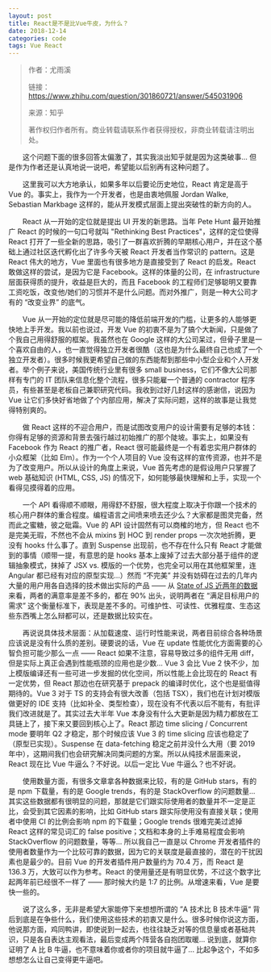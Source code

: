 ```yaml
---
layout: post
title: React是不是比Vue牛皮，为什么？
date: 2018-12-14
categories: code
tags: Vue React
---
```


> 作者：尤雨溪
>
> 链接：https://www.zhihu.com/question/301860721/answer/545031906
>
> 来源：知乎
>
> 著作权归作者所有。商业转载请联系作者获得授权，非商业转载请注明出处。
>

&emsp;&emsp;这个问题下面的很多回答太偏激了，其实我淡出知乎就是因为这类破事... 但是作为作者还是认真地说一说吧，希望能以后别再有这种问题了。

&emsp;&emsp;这里我可以大方地承认，如果多年以后要论历史地位，React 肯定是高于 Vue 的。事实上，我作为一个开发者，也是由衷地佩服 Jordan Walke, Sebastian Markbage 这样的，能从开发模式层面上提出突破性的新方向的人。

&emsp;&emsp;React 从一开始的定位就是提出 UI 开发的新思路。当年 Pete Hunt 最开始推广 React 的时候的一句口号就叫 "Rethinking Best Practices"，这样的定位使得 React 打开了一些全新的思路，吸引了一群喜欢折腾的早期核心用户，并在这个基础上通过社区迭代孵化出了许多今天被 React 开发者当作常识的 pattern。这是 React 伟大的地方，Vue 里面也有很多地方是直接受到了 React 的启发。React 敢做这样的尝试，是因为它是 Facebook。这样的体量的公司，在 infrastructure 层面获得质的提升，收益是巨大的，而且 Facebook 的工程师们足够聪明又要靠工资吃饭，改变他/她们的习惯并不是什么问题。而对外推广，则是一种大公司才有的 “改变业界” 的底气。

&emsp;&emsp;Vue 从一开始的定位就是尽可能的降低前端开发的门槛，让更多的人能够更快地上手开发。我以前也说过，开发 Vue 的初衷不是为了搞个大新闻，只是做了个我自己用得舒服的框架。我虽然也在 Google 这样的大公司呆过，但骨子里是一个喜欢自由的人，也一直觉得独立开发者很酷（这也是为什么最终自己也成了一个独立开发者）。很多时候我更希望自己做的东西能帮到那些中小型企业和个人开发者。举个例子来说，美国传统行业里有很多 small business，它们不像大公司那样有专门的 IT 团队来信息化整个流程，很多只能雇一个普通的 contractor 程序员，有些甚至是老板自己兼职研究代码。我收到过好几封这样的感谢信，说因为 Vue 让它们多快好省地做了个内部应用，解决了实际问题，这样的故事是让我觉得特别爽的。

&emsp;&emsp;做 React 这样的不迎合用户，而是试图改变用户的设计需要有足够的本钱：你得有足够的资源和背景去强行越过初始推广的那个陡坡。事实上，如果没有 Facebook 作为 React 的推广者，React 很可能最终是一个有着忠实用户群体的小众框架（比如 Elm）。作为一个个人项目的 Vue 没有这样的宣传资源，也并不是为了改变用户。所以从设计的角度上来说，Vue 首先考虑的是假设用户只掌握了 web 基础知识 (HTML, CSS, JS) 的情况下，如何能够最快理解和上手，实现一个看得见摸得着的应用。

&emsp;&emsp;一个 API 看得顺不顺眼，用得舒不舒服，很大程度上取决于你跟一个技术的核心用户群体的重合程度。编程语言之间喷来喷去还少么？大家都是图灵完备，然而此之蜜糖，彼之砒霜。Vue 的 API 设计固然有可以商榷的地方，但 React 也不是完美无瑕，不然也不会从 mixins 到 HOC 到 render props 一次次地折腾，更没有 hooks 什么事了。直到 Suspense 出现前，也不存在什么只有 React 才能做到的事情（顺带一提，有意思的是 hooks 基本上废掉了过去大部分基于组件的逻辑抽象模式，抹掉了 JSX vs. 模版的一个优势，也完全可以用在其他框架里，连 Angular 都已经有对应的原型实现...）然而 “不完美” 并没有妨碍在过去的几年内大量的用户用各自选择的技术做出实际的产品 —— 从 [State of JS 近两年的数据](https://link.zhihu.com/?target=https%3A//2018.stateofjs.com/front-end-frameworks/overview/)来看，两者的满意率是差不多的，都在 90% 出头，说明两者在 “满足目标用户的需求” 这个衡量标准下，表现是差不多的。可维护性、可读性、优雅程度、生态这些东西嘴上怎么辩都可以，还是数据比较实在。

&emsp;&emsp;再说说具体技术层面：从加载速度、运行时性能来说，两者目前综合各种场景应该说是没有什么质的差别。硬要说的话，Vue 在 update 性能优化方面需要的心智负担可能少那么一点 —— React 如果不注意，容易导致过多的组件无用 diff，但是实际上真正会遇到性能瓶颈的应用也是少数... Vue 3 会比 Vue 2 快不少，加上模版编译还有一些可进一步发掘的优化空间，所以性能上会比现在的 React 有一定优势，但 React 那边也在研究基于 prepack 的编译时优化，这个也是挺值得期待的。Vue 3 对于 TS 的支持会有很大改善（包括 TSX），我们也在计划对模版做更好的 IDE 支持（比如补全、类型检查），现在没有不代表以后不能有，有批评我们改进就是了。其实过去大半年 Vue 本身没有什么大更新是因为精力都放在工具链上了，接下来又要回到核心上了。React 那边 time slicing / Concurrent mode 要明年 Q2 才稳定，那个时候应该 Vue 3 的 time slicing 应该也稳定了（原型已实现）。Suspense 在 data-fetching 稳定之前并没什么大用（要 2019 年中），这期间我们也会研究解决同类问题的方案。所以从纯技术层面来说，React 现在比 Vue 牛逼么？不好说。以后一定比 Vue 牛逼么？也不好说。

&emsp;&emsp;使用数量方面，有很多文章拿各种数据来比较，有的是 GitHub stars，有的是 npm 下载量，有的是 Google trends，有的是 StackOverflow 的问题数量... 其实这些数据都有很明显的问题，那就是它们跟实际使用者的数量并不一定是正比，会受到其它因素的影响，比如 GitHub stars 跟实际使用没有直接关联；使用者中使用 CI 的比例会影响 npm 的下载量；Google trends 很难完美过滤掉 React 这样的常见词汇的 false positive；文档和本身的上手难易程度会影响 StackOverflow 的问题数量，等等... 所以我自己一直是以 Chrome 开发者插件的使用者数量作为一个比较可靠的数据，因为它的关联度是最直接的，潜在的干扰因素也是最少的。目前 Vue 的开发者插件用户数量约为 70.4 万，而 React 是 136.3 万，大致可以作为参考。React 的使用量还是有明显优势，不过这个数字比起两年前已经很不一样了 —— 那时候大约是 1:7 的比例。从增速来看，Vue 是要快一些的。

&emsp;&emsp;说了这么多，无非是希望大家能停下来想想所谓的 ”A 技术比 B 技术牛逼“ 背后到底是在争些什么，我们使用这些技术的初衷又是什么。很多时候你说这方面，他说那方面，鸡同鸭讲，即使说到一起去，也往往缺乏对等的信息量或者基础共识，只是各自表达主观看法，最后变成两个阵营各自抱团取暖... 说到底，就算你证明了 A 比 B 牛逼，也不意味着你或者你的项目就牛逼了... 比起争这个，不如多想想怎么让自己变得更牛逼吧。